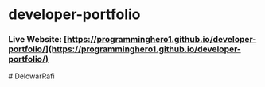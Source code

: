 # developer-portfolio
### Live Website: [https://programminghero1.github.io/developer-portfolio/](https://programminghero1.github.io/developer-portfolio/)
#   D e l o w a r R a f i  
 